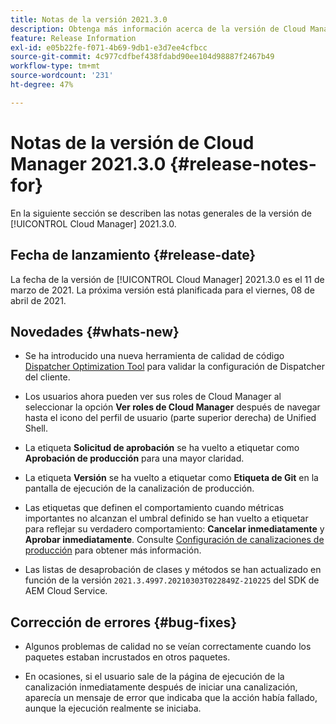 ```yaml
---
title: Notas de la versión 2021.3.0
description: Obtenga más información acerca de la versión de Cloud Manager 2021.3.0
feature: Release Information
exl-id: e05b22fe-f071-4b69-9db1-e3d7ee4cfbcc
source-git-commit: 4c977cdfbef438fdabd90ee104d98887f2467b49
workflow-type: tm+mt
source-wordcount: '231'
ht-degree: 47%

---
```


# Notas de la versión de Cloud Manager 2021.3.0 {#release-notes-for}

En la siguiente sección se describen las notas generales de la versión de [!UICONTROL Cloud Manager] 2021.3.0.

## Fecha de lanzamiento {#release-date}

La fecha de la versión de [!UICONTROL Cloud Manager] 2021.3.0 es el 11 de marzo de 2021.
La próxima versión está planificada para el viernes, 08 de abril de 2021.

## Novedades {#whats-new}

* Se ha introducido una nueva herramienta de calidad de código [Dispatcher Optimization Tool](https://experienceleague.adobe.com/docs/experience-manager-cloud-manager/using/how-to-use/custom-code-quality-rules.html?lang=en#dispatcher-optimization-tool-rules) para validar la configuración de Dispatcher del cliente.

* Los usuarios ahora pueden ver sus roles de Cloud Manager al seleccionar la opción **Ver roles de Cloud Manager** después de navegar hasta el icono del perfil de usuario (parte superior derecha) de Unified Shell.

* La etiqueta **Solicitud de aprobación** se ha vuelto a etiquetar como **Aprobación de producción** para una mayor claridad.

* La etiqueta **Versión** se ha vuelto a etiquetar como **Etiqueta de Git** en la pantalla de ejecución de la canalización de producción.

* Las etiquetas que definen el comportamiento cuando métricas importantes no alcanzan el umbral definido se han vuelto a etiquetar para reflejar su verdadero comportamiento: **Cancelar inmediatamente** y **Aprobar inmediatamente**. Consulte [Configuración de canalizaciones de producción](/help/using/production-pipelines.md) para obtener más información.

* Las listas de desaprobación de clases y métodos se han actualizado en función de la versión `2021.3.4997.20210303T022849Z-210225` del SDK de AEM Cloud Service.

## Corrección de errores {#bug-fixes}

* Algunos problemas de calidad no se veían correctamente cuando los paquetes estaban incrustados en otros paquetes.

* En ocasiones, si el usuario sale de la página de ejecución de la canalización inmediatamente después de iniciar una canalización, aparecía un mensaje de error que indicaba que la acción había fallado, aunque la ejecución realmente se iniciaba.

